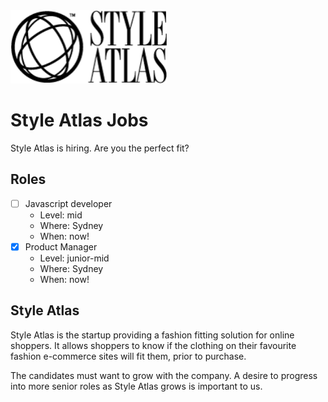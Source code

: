 <img src="assets/SA-logo-web_100-black-v2.png" width="250">

# Style Atlas Jobs

Style Atlas is hiring. Are you the perfect fit?

## Roles

* [ ] Javascript developer
  * Level: mid
  * Where: Sydney
  * When: now!
* [x] Product Manager
  * Level: junior-mid
  * Where: Sydney
  * When: now!

## Style Atlas

Style Atlas is the startup providing a fashion fitting solution for online shoppers. It allows shoppers to know if the clothing on their favourite fashion e-commerce sites will fit them, prior to purchase.

The candidates must want to grow with the company. A desire to progress into more senior roles as Style Atlas grows is important to us.
